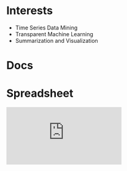 
# Interests
* Time Series Data Mining
* Transparent Machine Learning
* Summarization and Visualization

# Docs

# Spreadsheet

<iframe  width=’600′ height=’300′ frameborder=’0′ src="https://docs.google.com/spreadsheets/d/e/2PACX-1vTjZdsONi-hKNBHrK6Uaafa9CP6_I7B_Xl12AnddOVdyluYocDzkxYqwVeAbzgk4zF05B0XcHIvC41h/pubhtml?gid=0&amp;single=true&amp;widget=true&amp;headers=false"></iframe>

